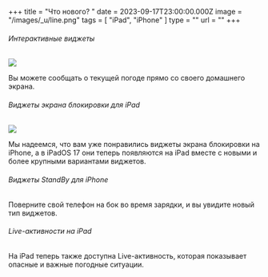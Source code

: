+++
title = "Что нового? "
date = 2023-09-17T23:00:00.000Z
image = "/images/_u/line.png"
tags = [ "iPad", "iPhone" ]
type = ""
url = ""
+++

###### Интерактивные виджеты

![](/images/_u/i_w2.jpeg)

Вы можете сообщать о текущей погоде прямо со своего домашнего экрана.

###### Виджеты экрана блокировки для iPad

![](/images/_u/ipad_rect2.jpg)

Мы надеемся, что вам уже понравились виджеты экрана блокировки на iPhone, а в iPadOS 17 они теперь появляются на iPad вместе с новыми и более крупными вариантами виджетов.

###### Виджеты StandBy для iPhone

Поверните свой телефон на бок во время зарядки, и вы увидите новый тип виджетов.

###### Live-активности на iPad

На iPad теперь также доступна Live-активность, которая показывает опасные и важные погодные ситуации.
